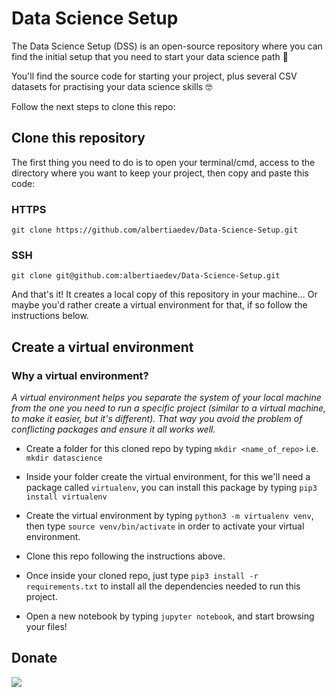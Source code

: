 # Data Science Setup

The Data Science Setup (DSS) is an open-source repository where you can find the initial setup that you need to start your data science path 🔬 

You'll find the source code for starting your project, plus several  CSV datasets for practising your data science skills 🤓 

Follow the next steps to clone this repo:


## Clone this repository

The first thing you need to do is to open your terminal/cmd, access to the directory where you want to keep your project, then copy and paste this code:

### HTTPS

```git clone https://github.com/albertiaedev/Data-Science-Setup.git```

### SSH

```git clone git@github.com:albertiaedev/Data-Science-Setup.git```

And that's it! It creates a local copy of this repository in your machine...
Or maybe you'd rather create a virtual environment for that, if so follow the instructions below.

## Create a virtual environment

### Why a virtual environment?

<em>A virtual environment helps you separate the system of your local machine from the one you need to run a specific project (similar to a virtual machine, to make it easier, but it's different). That way you avoid the problem of conflicting packages and ensure it all works well.</em>

 - Create a folder for this cloned repo by typing ```mkdir <name_of_repo>```
   i.e. ```mkdir datascience```

 - Inside your folder create the virtual environment, for this we'll need a package called ```virtualenv```,
   you can install this package by typing ```pip3 install virtualenv```

 - Create the virtual environment by typing ```python3 -m virtualenv venv```,
   then type ```source venv/bin/activate``` in order to activate your virtual environment.

 - Clone this repo following the instructions above.

 - Once inside your cloned repo, just type ```pip3 install -r requirements.txt``` to install all the dependencies needed to run this project.

 - Open a new notebook by typing ```jupyter notebook```,
   and start browsing your files!

## Donate

<a href="https://www.paypal.com/paypalme/j2al444">
<img src="https://img.shields.io/badge/PayPal-00457C?style=for-the-badge&logo=paypal&logoColor=white" />
</a>
